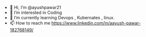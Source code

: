 - 👋 Hi, I’m @ayushpawar21
- 👀 I’m interested in Coding
- 🌱 I’m currently learning Devops , Kubernates , linux.
- 📫 How to reach me https://www.linkedin.com/in/aayush-pawar-182768149/

<!---
ayushpawar21/ayushpawar21 is a ✨ special ✨ repository because its `README.md` (this file) appears on your GitHub profile.
You can click the Preview link to take a look at your changes.
- 💞️ I’m looking to collaborate on ...
--->
